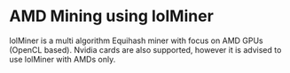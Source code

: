 # AMD Mining using lolMiner
lolMiner is a multi algorithm Equihash miner with focus on AMD GPUs (OpenCL based). Nvidia cards are also supported, however it is advised to use lolMiner with AMDs only. 
